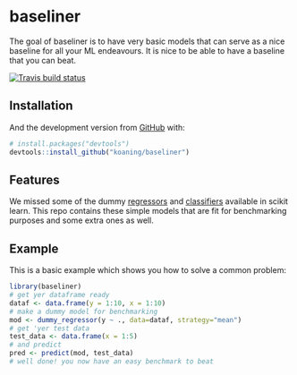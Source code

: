 # baseliner

The goal of baseliner is to have very basic models that can serve
as a nice baseline for all your ML endeavours. It is nice to be able
to have a baseline that you can beat. 

[![Travis build status](https://travis-ci.org/koaning/baseliner.svg?branch=master)](https://travis-ci.org/koaning/baseliner)

## Installation

And the development version from [GitHub](https://github.com/) with:

``` r
# install.packages("devtools")
devtools::install_github("koaning/baseliner")
```

## Features 

We missed some of the dummy [regressors](http://scikit-learn.org/stable/modules/generated/sklearn.dummy.DummyRegressor.html) 
and [classifiers](http://scikit-learn.org/stable/modules/generated/sklearn.dummy.DummyClassifier.html) available in scikit learn. This repo contains these simple models 
that are fit for benchmarking purposes and some extra ones as well. 

## Example

This is a basic example which shows you how to solve a common problem:

``` r
library(baseliner)
# get yer dataframe ready
dataf <- data.frame(y = 1:10, x = 1:10)
# make a dummy model for benchmarking
mod <- dummy_regressor(y ~ ., data=dataf, strategy="mean")
# get 'yer test data 
test_data <- data.frame(x = 1:5)
# and predict 
pred <- predict(mod, test_data) 
# well done! you now have an easy benchmark to beat
```

